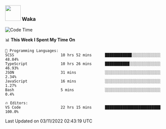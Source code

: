 ### <img src="https://media.giphy.com/media/VgCDAzcKvsR6OM0uWg/giphy.gif" width="50"> Waka

  <!--START_SECTION:waka-->
![Code Time](http://img.shields.io/badge/Code%20Time-1%2C016%20hrs%205%20mins-blue)

📊 **This Week I Spent My Time On** 

```text
💬 Programming Languages: 
SCSS                     10 hrs 52 mins      ████████████░░░░░░░░░░░░░   48.84% 
TypeScript               10 hrs 26 mins      ███████████░░░░░░░░░░░░░░   46.93% 
JSON                     31 mins             ░░░░░░░░░░░░░░░░░░░░░░░░░   2.34% 
JavaScript               16 mins             ░░░░░░░░░░░░░░░░░░░░░░░░░   1.27% 
Bash                     5 mins              ░░░░░░░░░░░░░░░░░░░░░░░░░   0.4%

🔥 Editors: 
VS Code                  22 hrs 15 mins      █████████████████████████   100.0%

```


 Last Updated on 03/11/2022 02:43:19 UTC
<!--END_SECTION:waka-->
